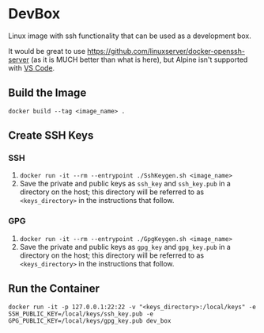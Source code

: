 # DevBox

Linux image with ssh functionality that can be used as a development box.

It would be great to use https://github.com/linuxserver/docker-openssh-server (as it is MUCH better than what is here), but Alpine isn't supported with [VS Code](https://code.visualstudio.com/docs/remote/linux#_remote-host-container-wsl-linux-prerequisites).


## Build the Image

`docker build --tag <image_name> .`

## Create SSH Keys

### SSH
1. `docker run -it --rm --entrypoint ./SshKeygen.sh <image_name>`
2. Save the private and public keys as `ssh_key` and `ssh_key.pub` in a directory on the host; this directory will be referred to as `<keys_directory>` in the instructions that follow.

### GPG
1. `docker run -it --rm --entrypoint ./GpgKeygen.sh <image_name>`
2. Save the private and public keys as `gpg_key` and `gpg_key.pub` in a directory on the host; this directory will be referred to as `<keys_directory>` in the instructions that follow.

## Run the Container

`docker run -it -p 127.0.0.1:22:22 -v "<keys_directory>:/local/keys" -e SSH_PUBLIC_KEY=/local/keys/ssh_key.pub -e GPG_PUBLIC_KEY=/local/keys/gpg_key.pub dev_box`
